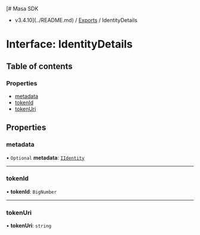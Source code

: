 [# Masa SDK
 - v3.4.10](../README.md) / [Exports](../modules.md) / IdentityDetails

# Interface: IdentityDetails

## Table of contents

### Properties

- [metadata](IdentityDetails.md#metadata)
- [tokenId](IdentityDetails.md#tokenid)
- [tokenUri](IdentityDetails.md#tokenuri)

## Properties

### metadata

• `Optional` **metadata**: [`IIdentity`](IIdentity.md)

___

### tokenId

• **tokenId**: `BigNumber`

___

### tokenUri

• **tokenUri**: `string`
